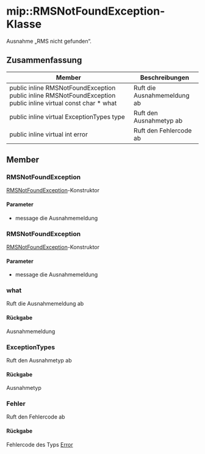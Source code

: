 # <a name="class-miprmsnotfoundexception"></a>mip::RMSNotFoundException-Klasse 
Ausnahme „RMS nicht gefunden“.
## <a name="summary"></a>Zusammenfassung
 Member                        | Beschreibungen                                
--------------------------------|---------------------------------------------
public inline  RMSNotFoundException public inline  RMSNotFoundException public inline virtual const char * what | Ruft die Ausnahmemeldung ab
public inline virtual ExceptionTypes type | Ruft den Ausnahmetyp ab
public inline virtual int error | Ruft den Fehlercode ab
## <a name="members"></a>Member
### <a name="rmsnotfoundexception"></a>RMSNotFoundException
[RMSNotFoundException](#classmip_1_1_r_m_s_not_found_exception)-Konstruktor
#### <a name="parameters"></a>Parameter
* message die Ausnahmemeldung
### <a name="rmsnotfoundexception"></a>RMSNotFoundException
[RMSNotFoundException](#classmip_1_1_r_m_s_not_found_exception)-Konstruktor
#### <a name="parameters"></a>Parameter
* message die Ausnahmemeldung
### <a name="what"></a>what
Ruft die Ausnahmemeldung ab
#### <a name="returns"></a>Rückgabe
Ausnahmemeldung
### <a name="exceptiontypes"></a>ExceptionTypes
Ruft den Ausnahmetyp ab
#### <a name="returns"></a>Rückgabe
Ausnahmetyp
### <a name="error"></a>Fehler
Ruft den Fehlercode ab
#### <a name="returns"></a>Rückgabe
Fehlercode des Typs [Error](#classmip_1_1_error)